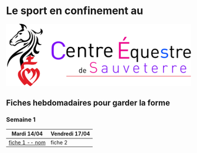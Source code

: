 # Le sport en confinement au

![fiche](https://github.com/CE-Sauveterre/sport-confinement/blob/master/docs/logo2_v2.jpg?raw=true)

## Fiches hebdomadaires pour garder la forme

### Semaine 1
Mardi 14/04  |  Vendredi 17/04
-------------|-----------------
[fiche 1 -- nom](https://github.com/CE-Sauveterre/sport-confinement/raw/master/fiches/fiche%201.pdf)  | fiche 2
